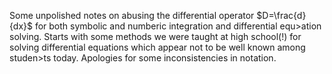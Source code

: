 Some unpolished notes on abusing the differential operator $D=\frac{d}{dx}$ for both symbolic and numberic integration and differential equ>ation solving.
Starts with some methods we were taught at high school(!) for solving differential equations which appear not to be well known among studen>ts today.
Apologies for some inconsistencies in notation.
